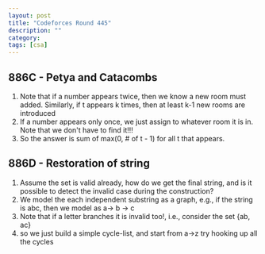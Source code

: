 ```yaml
---
layout: post
title: "Codeforces Round 445"
description: ""
category: 
tags: [csa]
---
```


886C - Petya and Catacombs
-----------
1. Note that if a number appears twice, then we know a new room must added. Similarly, if t appears k times, then at least k-1 new rooms are introduced
2. If a number appears only once, we just assign to whatever room it is in. Note that we don't have to find it!!!
3. So the answer is sum of max(0, # of t - 1) for all t that appears.


886D - Restoration of string
----------
1. Assume the set is valid already, how do we get the final string, and is it possible to detect the invalid case during the construction?
2. We model the each independent substring as a graph, e.g., if the string is abc, then we model as a-> b -> c
3. Note that if a letter branches it is invalid too!, i.e., consider the set {ab, ac} 
4. so we just build a simple cycle-list, and start from a->z try hooking up all the cycles

